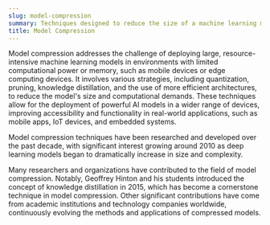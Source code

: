 ```yaml
---
slug: model-compression
summary: Techniques designed to reduce the size of a machine learning model without significantly sacrificing its accuracy.
title: Model Compression
---
```


Model compression addresses the challenge of deploying large, resource-intensive machine learning models in environments with limited computational power or memory, such as mobile devices or edge computing devices. It involves various strategies, including quantization, pruning, knowledge distillation, and the use of more efficient architectures, to reduce the model's size and computational demands. These techniques allow for the deployment of powerful AI models in a wider range of devices, improving accessibility and functionality in real-world applications, such as mobile apps, IoT devices, and embedded systems.

Model compression techniques have been researched and developed over the past decade, with significant interest growing around 2010 as deep learning models began to dramatically increase in size and complexity.

Many researchers and organizations have contributed to the field of model compression. Notably, Geoffrey Hinton and his students introduced the concept of knowledge distillation in 2015, which has become a cornerstone technique in model compression. Other significant contributions have come from academic institutions and technology companies worldwide, continuously evolving the methods and applications of compressed models.